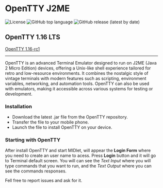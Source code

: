 # OpenTTY J2ME
![License](https://img.shields.io/badge/License-MIT-blue.svg) ![GitHub top language](https://img.shields.io/github/languages/top/mrlima4095/OpenTTY-J2ME) ![GitHub release (latest by date)](https://img.shields.io/github/v/release/mrlima4095/OpenTTY-J2ME)

## OpenTTY 1.16 LTS

[OpenTTY 1.16-rc1](http://opentty.xyz/repo/dist/1.16-rc1/dist.jar)

---

OpenTTY is an advanced Terminal Emulator designed to run on J2ME (Java 2 Micro Edition) devices, offering a Unix-like shell experience tailored for retro and low-resource environments. It combines the nostalgic style of vintage terminals with modern features such as scripting, environment variables, networking, and automation tools. OpenTTY can also be used with emulators, making it accessible across various systems for testing or development. 

### Installation

- Download the latest .jar file from the OpenTTY repository.
- Transfer the file to your mobile phone.
- Launch the file to install OpenTTY on your device.

### Starting with OpenTTY 

After install OpenTTY and start MIDlet, will appear the **Login Form** where you need to create an user name to acess. Press **Login** button and it will go to Terminal default screen. You will can see the _Text Input_ where you will type commands that you want to run, and the _Text Output_ where you can see the commands responses.

Fell free to report issues and ask for it.
